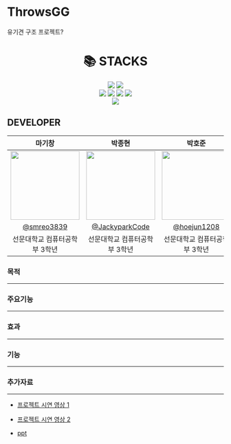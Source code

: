 # ThrowsGG
유기견 구조 프로젝트?

<div align=center><h1>📚 STACKS</h1></div>
<div align=center> 
  <img src="https://img.shields.io/badge/java-007396?style=for-the-badge&logo=java&logoColor=white"> 
  <img src="https://img.shields.io/badge/python-3776AB?style=for-the-badge&logo=python&logoColor=white"> 
  <br>
  <img src="https://img.shields.io/badge/html5-E34F26?style=for-the-badge&logo=html5&logoColor=white"> 
  <img src="https://img.shields.io/badge/css-1572B6?style=for-the-badge&logo=css3&logoColor=white"> 
  <img src="https://img.shields.io/badge/javascript-F7DF1E?style=for-the-badge&logo=javascript&logoColor=black"> 
  <img src="https://img.shields.io/badge/jquery-0769AD?style=for-the-badge&logo=jquery&logoColor=white">
  <br>
  <img src="https://img.shields.io/badge/mysql-4479A1?style=for-the-badge&logo=mysql&logoColor=white"> 
</div>

## DEVELOPER

|      마기창      |          박종현         |       박호준         |       황기연         |                                                                                                               
| :------------------------------------------------------------------------------: | :---------------------------------------------------------------------------------------------------------------------------------------------------: | :---------------------------------------------------------------------------------------------------------------------------------------------------------------------------------------------------: | :---------------------------------------------------------------------------------------------------------------------------------------------------------------------------------------------------: | 
|  <img width="160px" src="https://github.com/ThrowsGG/ThrowsGG/assets/101163897/c3089ae3-5dc5-4ae2-b725-df2e52c876b4" />  |        <img width="160px" src="https://github.com/ThrowsGG/ThrowsGG/assets/101163897/10322482-ae06-49b0-abd3-1f56e2d81c49" />       |      <img width="160px" src="https://github.com/ThrowsGG/ThrowsGG/assets/101163897/99dad46f-ee54-4302-8252-c0627d0bac4c" />      |      <img width="160px" src="https://github.com/ThrowsGG/ThrowsGG/assets/101163897/2b214a6b-44fb-441d-8045-8362f8ba143e" />     |
|   [@smreo3839](https://github.com/smreo3839)    |    [@JackyparkCode](https://github.com/JackyparkCode)  | [@hoejun1208](https://github.com/hoejun1208)  | [@GiyeonHwang](https://github.com/GiyeonHwang)  |
| 선문대학교 컴퓨터공학부 3학년 | 선문대학교 컴퓨터공학부 3학년 | 선문대학교 컴퓨터공학부 3학년 | 선문대학교 컴퓨터공학부 3학년 |


### 목적
---

### 주요기능
---

### 효과 
---

### 기능
---

### 추가자료
---
- [프로젝트 시연 영상 1 ](https://youtu.be/wDm8kGihpuE?feature=shared)

- [프로젝트 시연 영상 2 ](https://youtu.be/HSs4nn2szYo)

- [ppt](https://docs.google.com/presentation/d/1-45hcPYMcmnSKZY_n7l1tksZjqAmdXwmWltTyFJahb0/edit#slide=id.p1)


